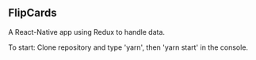 ## FlipCards

A React-Native app using Redux to handle data.

To start: Clone repository and type 'yarn', then 'yarn start' in the console.